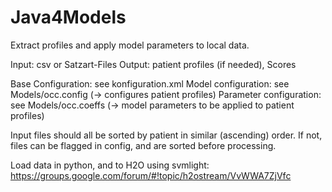 # Java4Models

Extract profiles and apply model parameters to local data.

Input: csv or Satzart-Files
Output: patient profiles (if needed), Scores

Base Configuration: see konfiguration.xml
Model configuration: see Models/occ.config (-> configures patient profiles)
Parameter configuration: see Models/occ.coeffs (-> model parameters to be applied to patient profiles)

Input files should all be sorted by patient in similar (ascending) order.
If not, files can be flagged in config, and are sorted before processing.



Load data in python, and to H2O using svmlight:
https://groups.google.com/forum/#!topic/h2ostream/VvWWA7ZjVfc